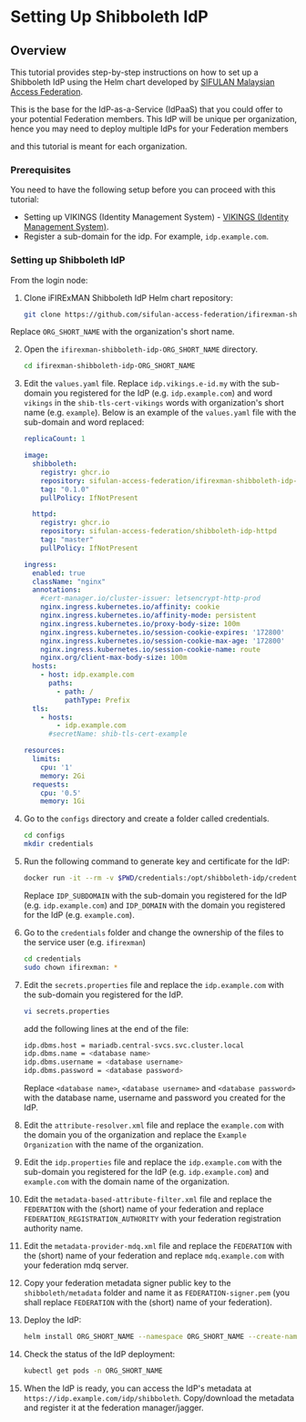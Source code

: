 # Setting Up Shibboleth IdP

## Overview

This tutorial provides step-by-step instructions on how to set up a Shibboleth IdP using the Helm chart developed by [SIFULAN Malaysian Access Federation](https://sifulan.my/).

This is the base for the IdP-as-a-Service (IdPaaS) that you could offer to your potential Federation members. This IdP will be unique per organization, hence you may need to deploy multiple IdPs for your Federation members

and this tutorial is meant for each organization.


### Prerequisites

You need to have the following setup before you can proceed with this tutorial:

- Setting up VIKINGS (Identity Management System) - [VIKINGS (Identity Management System)](guides/vikings.md).
- Register a sub-domain for the idp. For example, `idp.example.com`.


### Setting up Shibboleth IdP

From the login node:

1. Clone iFIRExMAN Shibboleth IdP Helm chart repository:

    ```bash
    git clone https://github.com/sifulan-access-federation/ifirexman-shibboleth-idp.git ifirexman-shibboleth-idp-ORG_SHORT_NAME
    ```

  Replace ```ORG_SHORT_NAME``` with the organization's short name.

2. Open the `ifirexman-shibboleth-idp-ORG_SHORT_NAME` directory.

    ```bash
    cd ifirexman-shibboleth-idp-ORG_SHORT_NAME
    ```

3. Edit the `values.yaml` file. Replace `idp.vikings.e-id.my` with the sub-domain you registered for the IdP (e.g. `idp.example.com`) and word `vikings` in the `shib-tls-cert-vikings` words with organization's short name (e.g. `example`). Below is an example of the `values.yaml` file with the sub-domain and word replaced:

    ```yaml
    replicaCount: 1

    image:
      shibboleth:
        registry: ghcr.io
        repository: sifulan-access-federation/ifirexman-shibboleth-idp-base
        tag: "0.1.0"
        pullPolicy: IfNotPresent
    
      httpd:
        registry: ghcr.io
        repository: sifulan-access-federation/shibboleth-idp-httpd
        tag: "master"
        pullPolicy: IfNotPresent
    
    ingress:
      enabled: true
      className: "nginx"
      annotations:
        #cert-manager.io/cluster-issuer: letsencrypt-http-prod
        nginx.ingress.kubernetes.io/affinity: cookie
        nginx.ingress.kubernetes.io/affinity-mode: persistent
        nginx.ingress.kubernetes.io/proxy-body-size: 100m
        nginx.ingress.kubernetes.io/session-cookie-expires: '172800'
        nginx.ingress.kubernetes.io/session-cookie-max-age: '172800'
        nginx.ingress.kubernetes.io/session-cookie-name: route
        nginx.org/client-max-body-size: 100m
      hosts:
        - host: idp.example.com
          paths:
            - path: /
              pathType: Prefix
      tls:
        - hosts:
            - idp.example.com
          #secretName: shib-tls-cert-example
    
    resources:
      limits:
        cpu: '1'
        memory: 2Gi
      requests:
        cpu: '0.5'
        memory: 1Gi
    ```

4. Go to the `configs` directory and create a folder called credentials.

    ```bash
    cd configs
    mkdir credentials
    ```

5. Run the following command to generate key and certificate for the IdP:

    ```bash
    docker run -it --rm -v $PWD/credentials:/opt/shibboleth-idp/credentials ghcr.io/sifulan-access-federation/shibboleth-idp-base:4.2.1 /scripts/install.sh IDP_SUBDOMAIN IDP_DOMAIN
    ```

   Replace `IDP_SUBDOMAIN` with the sub-domain you registered for the IdP (e.g. `idp.example.com`) and `IDP_DOMAIN` with the domain you registered for the IdP (e.g. `example.com`).

6. Go to the `credentials` folder and change the ownership of the files to the service user (e.g. `ifirexman`)

    ```bash
    cd credentials
    sudo chown ifirexman: *
    ```

7. Edit the `secrets.properties` file and replace the `idp.example.com` with the sub-domain you registered for the IdP.

    ```bash
    vi secrets.properties
    ```

    add the following lines at the end of the file:

    ```bash
    idp.dbms.host = mariadb.central-svcs.svc.cluster.local
    idp.dbms.name = <database name>
    idp.dbms.username = <database username>
    idp.dbms.password = <database password>
    ```

    Replace `<database name>`, `<database username>` and `<database password>` with the database name, username and password you created for the IdP.

  8. Edit the `attribute-resolver.xml` file and replace the `example.com` with the domain you of the organization and replace the `Example Organization` with the name of the organization.

  9. Edit the `idp.properties` file and replace the `idp.example.com` with the sub-domain you registered for the IdP (e.g. `idp.example.com`) and `example.com` with the domain name of the organization.

  10. Edit the `metadata-based-attribute-filter.xml` file and replace the `FEDERATION` with the (short) name of your federation and replace `FEDERATION_REGISTRATION_AUTHORITY` with your federation registration authority name.

  11. Edit the `metadata-provider-mdq.xml` file and replace the `FEDERATION` with the (short) name of your federation and replace `mdq.example.com` with your federation mdq server.

  12. Copy your federation metadata signer public key to the `shibboleth/metadata` folder and name it as `FEDERATION-signer.pem` (you shall replace `FEDERATION` with the (short) name of your federation).

  13. Deploy the IdP:

      ```bash
      helm install ORG_SHORT_NAME --namespace ORG_SHORT_NAME --create-namespace ./
      ```
  
  14. Check the status of the IdP deployment:
  
      ```bash
      kubectl get pods -n ORG_SHORT_NAME
      ```
  
  15. When the IdP is ready, you can access the IdP's metadata at `https://idp.example.com/idp/shibboleth`. Copy/download the metadata and register it at the federation manager/jagger. 